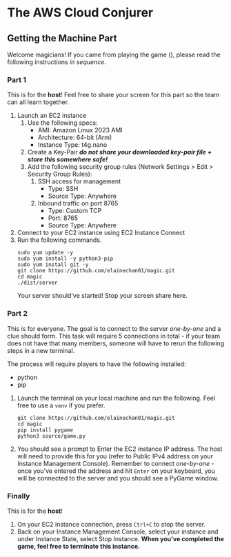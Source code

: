 # The AWS Cloud Conjurer
## Getting the Machine Part
Welcome magicians! If you came from playing the game (), please read the following instructions _in sequence_.

### Part 1
This is for the **host**! Feel free to share your screen for this part so the team can all learn together.
1. Launch an EC2 instance 
    1. Use the following specs:
        - AMI: Amazon Linux 2023 AMI
        - Architecture: 64-bit (Arm)
        - Instance Type: t4g.nano
    2. Create a Key-Pair _**do not share your downloaded key-pair file + store this somewhere safe!**_
    3. Add the following security group rules (Network Settings > Edit > Security Group Rules):
        1. SSH access for management
            - Type: SSH
            - Source Type: Anywhere
        2. Inbound traffic on port 8765
            - Type: Custom TCP
            - Port: 8765
            - Source Type: Anywhere
2. Connect to your EC2 instance using EC2 Instance Connect
3. Run the following commands.
    ```
    sudo yum update -y
    sudo yum install -y python3-pip
    sudo yum install git -y
    git clone https://github.com/elainechan01/magic.git
    cd magic
    ./dist/server
    ```
    Your server should've started! Stop your screen share here.

### Part 2
This is for everyone. The goal is to connect to the server *one-by-one* and a clue should form. This task will require 5 connections in total - if your team does not have that many members, someone will have to rerun the following steps in a new terminal.

The process will require players to have the following installed:
- python
- pip
1. Launch the terminal on your local machine and run the following. Feel free to use a `venv` if you prefer.
    ```
    git clone https://github.com/elainechan01/magic.git
    cd magic
    pip install pygame
    python3 source/game.py
    ```
2. You should see a prompt to Enter the EC2 instance IP address. The host will need to provide this for you (refer to Public IPv4 address on your Instance Management Console). Remember to connect *one-by-one* - once you've entered the address and hit `Enter` on your keyboard, you will be connected to the server and you should see a PyGame window.

### Finally
This is for the **host**!
1. On your EC2 instance connection, press `Ctrl+C` to stop the server.
2. Back on your Instance Management Console, select your instance and under Instance State, select Stop Instance.
**When you've completed the game, feel free to terminate this instance.**
